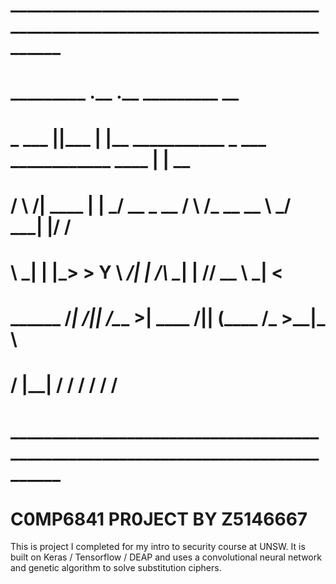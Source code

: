 # ________________________________________________________________________________
# _________ .__       .__                  _________                       __     
# \_   ___ \|__|_____ |  |__   ___________ \_   ___ \____________    ____ |  | __ 
# /    \  \/|  \____ \|  |  \_/ __ \_  __ \/    \  \/\_  __ \__  \ _/ ___\|  |/ / 
# \     \___|  |  |_> >   Y  \  ___/|  | \/\     \____|  | \// __ \\  \___|    <  
#  \______  /__|   __/|___|  /\___  >__|    \______  /|__|  (____  /\___  >__|_ \ 
#         \/   |__|        \/     \/               \/            \/     \/     \/ 
# ________________________________________________________________________________
# C0MP6841 PR0JECT BY Z5146667

This is project I completed for my intro to security course at UNSW.
It is built on Keras / Tensorflow / DEAP and uses a convolutional 
neural network and genetic algorithm to solve substitution ciphers.
